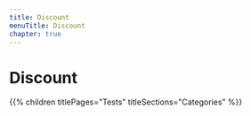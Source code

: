 ```yaml
---
title: Discount
menuTitle: Discount
chapter: true
---
```


# Discount

{{% children titlePages="Tests" titleSections="Categories" %}}
